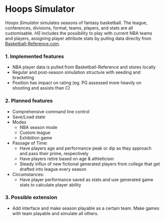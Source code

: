 # Hoops Simulator
*Hoops Simulator* simulates seasons of fantasy basketball. The league, conferences, divisions, format, teams, players, and stats are
all customisable. *HS* includes the possibility to play with current NBA teams and players, assigning player attribute stats by pulling
data directly from [Basketball-Reference.com](www/basketball-reference.com).

### 1. Implemented features

 - NBA player data is pulled from Basketball-Reference and stores locally
 - Regular and post-season simulation structure with seeding and bracketing
 - Position has impact on rating (eg. PG assessed more heavily on shooting and assists than C)

### 2. Planned features

 - Comprehensive command line control
 - Save/Load state
 - Modes
   + NBA season mode
   + Custom league
   + Exhibition game
 - Passage of Time:
   + Have players age and performance peak or dip as they approach and pass their prime, respectively
   + Have players retire based on age & athleticism
   + Steady influx of new fictional generated players from college that get drafted into league every season
 - Circumstances:
   + Have player performance saved as stats and use generated game stats to calculate player ability

### 3. Possible extension

 - Add interface and make season playable as a certain team. Make games with team playable and simulate all others.
